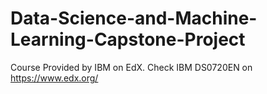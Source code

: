 # Data-Science-and-Machine-Learning-Capstone-Project
Course Provided by IBM on EdX. 
Check IBM DS0720EN on https://www.edx.org/ 
